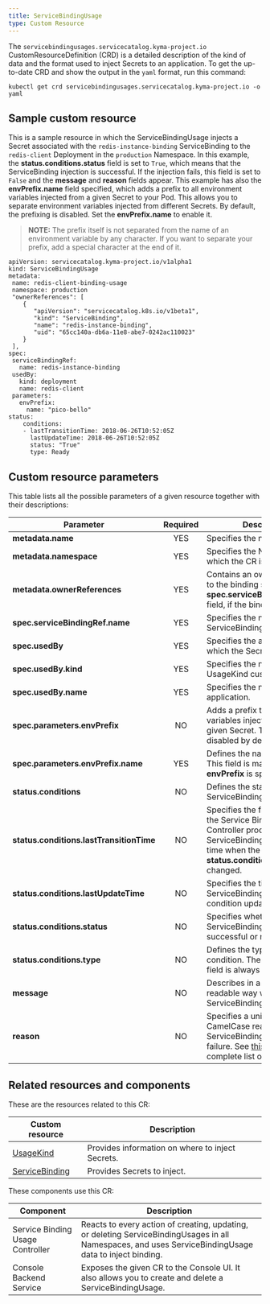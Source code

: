 ```yaml
---
title: ServiceBindingUsage
type: Custom Resource
---
```


The `servicebindingusages.servicecatalog.kyma-project.io` CustomResourceDefinition (CRD) is a detailed description of the kind of data and the format used to inject Secrets to an application. To get the up-to-date CRD and show the output in the `yaml` format, run this command:

```
kubectl get crd servicebindingusages.servicecatalog.kyma-project.io -o yaml
```

## Sample custom resource

This is a sample resource in which the ServiceBindingUsage injects a Secret associated with the `redis-instance-binding` ServiceBinding to the `redis-client` Deployment in the `production` Namespace. In this example, the **status.conditions.status** field is set to `True`, which means that the ServiceBinding injection is successful. If the injection fails, this field is set to `False` and the **message** and **reason** fields appear. This example has also the **envPrefix.name** field specified, which adds a prefix to all environment variables injected from a given Secret to your Pod. This allows you to separate environment variables injected from different Secrets. By default, the prefixing is disabled. Set the **envPrefix.name** to enable it.

>**NOTE:** The prefix itself is not separated from the name of an environment variable by any character. If you want to separate your prefix, add a special character at the end of it.

```
apiVersion: servicecatalog.kyma-project.io/v1alpha1
kind: ServiceBindingUsage
metadata:
 name: redis-client-binding-usage
 namespace: production
 "ownerReferences": [
    {
       "apiVersion": "servicecatalog.k8s.io/v1beta1",
       "kind": "ServiceBinding",
       "name": "redis-instance-binding",
       "uid": "65cc140a-db6a-11e8-abe7-0242ac110023"
    }
 ],
spec:
 serviceBindingRef:
   name: redis-instance-binding
 usedBy:
   kind: deployment
   name: redis-client
 parameters:
   envPrefix:
     name: "pico-bello"
status:
    conditions:
    - lastTransitionTime: 2018-06-26T10:52:05Z
      lastUpdateTime: 2018-06-26T10:52:05Z
      status: "True"
      type: Ready
```

## Custom resource parameters

This table lists all the possible parameters of a given resource together with their descriptions:


| Parameter   |      Required      |  Description |
|----------|:-------------:|------|
| **metadata.name** |    YES   | Specifies the name of the CR. |
| **metadata.namespace** |    YES   | Specifies the Namespace in which the CR is created. |
| **metadata.ownerReferences** |    YES   | Contains an ownerReference to the binding specified in the **spec.serviceBindingRef.name** field, if the binding exists. |
| **spec.serviceBindingRef.name** |    YES   | Specifies the name of the ServiceBinding. |
| **spec.usedBy** |    YES   | Specifies the application into which the Secret is injected. |
| **spec.usedBy.kind** |    YES   | Specifies the name of the UsageKind custom resource. |
| **spec.usedBy.name** |    YES   | Specifies the name of the application. |
| **spec.parameters.envPrefix** |    NO   | Adds a prefix to environment variables injected from the given Secret. The prefixing is disabled by default. |
| **spec.parameters.envPrefix.name** |    YES   | Defines the name of the prefix. This field is mandatory if **envPrefix** is specified.  |
| **status.conditions** |    NO   | Defines the state of the ServiceBindingUsage.|
| **status.conditions.lastTransitionTime** |    NO   | Specifies the first time when the Service Binding Usage Controller processed the ServiceBindingUsage, or the time when the **status.conditions.status** field changed. |
| **status.conditions.lastUpdateTime** |    NO   | Specifies the time of the last ServiceBindingUsage condition update. |
| **status.conditions.status** |    NO   |  Specifies whether the ServiceBinding injection is successful or not. |
| **status.conditions.type** |    NO   | Defines the type of the condition. The value of this field is always `ready`. |
| **message** |    NO   | Describes in a human-readable way why the ServiceBinding injection failed. |
| **reason** |    NO   | Specifies a unique, one-word, CamelCase reason for the ServiceBinding injection failure. See [this](././components/service-binding-usage-controller/internal/controller/status/usage.go) file for the complete list of reasons. |


## Related resources and components

These are the resources related to this CR:

| Custom resource   |   Description |
|----------|------|
| [UsageKind](#custom-resource-usagekind) |  Provides information on where to inject Secrets. |
| [ServiceBinding](https://kubernetes.io/docs/concepts/extend-kubernetes/service-catalog/#api-resources) |  Provides Secrets to inject.  |


These components use this CR:

| Component   |   Description |
|----------|------|
| Service Binding Usage Controller |  Reacts to every action of creating, updating, or deleting ServiceBindingUsages in all Namespaces, and uses ServiceBindingUsage data to inject binding. |
| Console Backend Service |  Exposes the given CR to the Console UI. It also allows you to create and delete a ServiceBindingUsage. |
